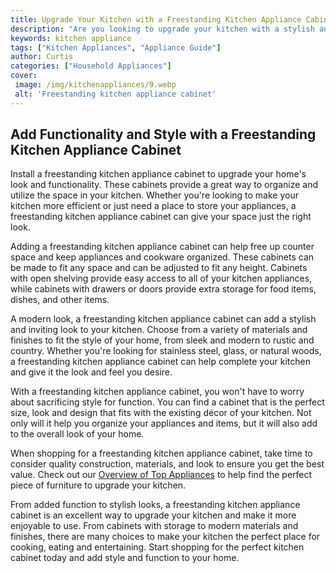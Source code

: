 ```yaml
---
title: Upgrade Your Kitchen with a Freestanding Kitchen Appliance Cabinet
description: "Are you looking to upgrade your kitchen with a stylish and attractive new cabinet Check out this blog post and see how a freestanding kitchen appliance cabinet can make all the difference in your cooking experience Get ready to reorganize and refresh your kitchen"
keywords: kitchen appliance
tags: ["Kitchen Appliances", "Appliance Guide"]
author: Curtis
categories: ["Household Appliances"]
cover: 
 image: /img/kitchenappliances/9.webp
 alt: 'Freestanding kitchen appliance cabinet'
---
```

## Add Functionality and Style with a Freestanding Kitchen Appliance Cabinet

Install a freestanding kitchen appliance cabinet to upgrade your home's look and functionality. These cabinets provide a great way to organize and utilize the space in your kitchen. Whether you're looking to make your kitchen more efficient or just need a place to store your appliances, a freestanding kitchen appliance cabinet can give your space just the right look.

Adding a freestanding kitchen appliance cabinet can help free up counter space and keep appliances and cookware organized. These cabinets can be made to fit any space and can be adjusted to fit any height. Cabinets with open shelving provide easy access to all of your kitchen appliances, while cabinets with drawers or doors provide extra storage for food items, dishes, and other items.

A modern look, a freestanding kitchen appliance cabinet can add a stylish and inviting look to your kitchen. Choose from a variety of materials and finishes to fit the style of your home, from sleek and modern to rustic and country. Whether you're looking for stainless steel, glass, or natural woods, a freestanding kitchen appliance cabinet can help complete your kitchen and give it the look and feel you desire.

With a freestanding kitchen appliance cabinet, you won't have to worry about sacrificing style for function. You can find a cabinet that is the perfect size, look and design that fits with the existing décor of your kitchen. Not only will it help you organize your appliances and items, but it will also add to the overall look of your home.

When shopping for a freestanding kitchen appliance cabinet, take time to consider quality construction, materials, and look to ensure you get the best value. Check out our [Overview of Top Appliances](./pages/appliance-overview) to help find the perfect piece of furniture to upgrade your kitchen. 

From added function to stylish looks, a freestanding kitchen appliance cabinet is an excellent way to upgrade your kitchen and make it more enjoyable to use. From cabinets with storage to modern materials and finishes, there are many choices to make your kitchen the perfect place for cooking, eating and entertaining. Start shopping for the perfect kitchen cabinet today and add style and function to your home.
